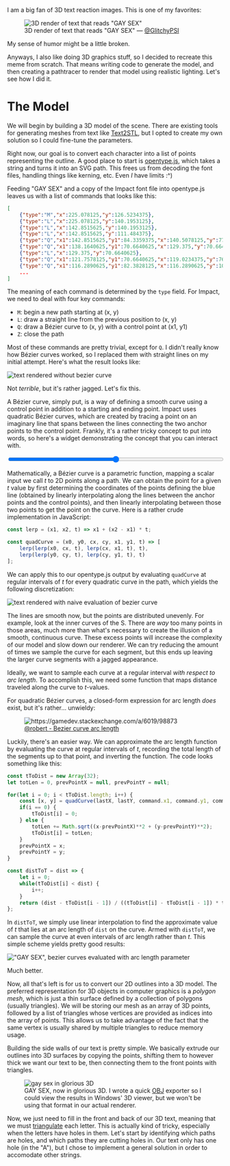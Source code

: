 I am a big fan of 3D text reaction images. This is one of my favorites:

<figure style="max-width: 400px">
    <img src="original.png" alt='3D render of text that reads "GAY SEX"'>
    <figcaption>3D render of text that reads "GAY SEX" &mdash; <a href="https://twitter.com/GlitchyPSI">@GlitchyPSI</a></figcaption>
</figure>

My sense of humor might be a little broken.

Anyways, I also like doing 3D graphics stuff, so I decided to recreate this meme from scratch. That means writing code to generate the model, and then creating a pathtracer to render that model using realistic lighting. Let's see how I did it. 

# The Model

We will begin by building a 3D model of the scene. There are existing tools for generating meshes from text like [Text2STL](https://text2stl.mestres.fr/en-us/generator), but I opted to create my own solution so I could fine-tune the parameters.

Right now, our goal is to convert each character into a list of points representing the outline. A good place to start is [opentype.js](https://opentype.js.org/), which takes a string and turns it into an SVG path. This frees us from decoding the font files, handling things like kerning, etc. Even *I* have limits :^)

Feeding "GAY SEX" and a copy of the Impact font file into opentype.js leaves us with a list of commands that looks like this:

```json
[
    {"type":"M","x":225.078125,"y":126.5234375},
    {"type":"L","x":225.078125,"y":140.1953125},
    {"type":"L","x":142.8515625,"y":140.1953125},
    {"type":"L","x":142.8515625,"y":111.484375},
    {"type":"Q","x1":142.8515625,"y1":84.3359375,"x":140.5078125,"y":77.5},
    {"type":"Q","x1":138.1640625,"y1":70.6640625,"x":129.375,"y":70.6640625},
    {"type":"L","x":129.375,"y":70.6640625},
    {"type":"Q","x1":121.7578125,"y1":70.6640625,"x":119.0234375,"y":76.5234375},
    {"type":"Q","x1":116.2890625,"y1":82.3828125,"x":116.2890625,"y":106.6015625},
    ...
]
```

The meaning of each command is determined by the `type` field. For Impact, we need to deal with four key commands:

- `M`: begin a new path starting at (x, y)
- `L`: draw a straight line from the previous position to (x, y)
- `Q`: draw a B&eacute;zier curve to (x, y) with a control point at (x1, y1)
- `Z`: close the path

Most of these commands are pretty trivial, except for `Q`. I didn't really know how B&eacute;zier curves worked, so I replaced them with straight lines on my initial attempt. Here's what the result looks like:

![text rendered without bezier curve](no-interpolation.png)

Not *terrible*, but it's rather jagged. Let's fix this.

A B&eacute;zier curve, simply put, is a way of defining a smooth curve using a control point in addition to a starting and ending point. Impact uses quadratic B&eacute;zier curves, which are created by tracing a point on an imaginary line that spans between the lines connecting the two anchor points to the control point. Frankly, it's a rather tricky concept to put into words, so here's a widget demonstrating the concept that you can interact with.

<canvas id="bezier-demo" style="width: 100%"></canvas>
<input type="range" id="bezier-t" style="width: 100%" min="0" max="100" step="1">  

Mathematically, a B&eacute;zier curve is a parametric function, mapping a scalar input we call $t$ to 2D points along a path. We can obtain the point for a given $t$ value by first determining the coordinates of the points defining the blue line (obtained by linearly interpolating along the lines between the anchor points and the control points), and then linearly interpolating between those two points to get the point on the curve. Here is a rather crude implementation in JavaScript:

```js
const lerp = (x1, x2, t) => x1 + (x2 - x1) * t;

const quadCurve = (x0, y0, cx, cy, x1, y1, t) => [
    lerp(lerp(x0, cx, t), lerp(cx, x1, t), t),
    lerp(lerp(y0, cy, t), lerp(cy, y1, t), t)
];
```

We can apply this to our opentype.js output by evaluating `quadCurve` at regular intervals of $t$ for every quadratic curve in the path, which yields the following discretization:

![text rendered with naive evaluation of bezier curve](t-param.png)

The lines are smooth now, but the points are distributed unevenly. For example, look at the inner curves of the S. There are *way* too many points in those areas, much more than what's necessary to create the illusion of a smooth, continuous curve. These excess points will increase the complexity of our model and slow down our renderer. We can try reducing the amount of times we sample the curve for each segment, but this ends up leaving the larger curve segments with a jagged appearance.

Ideally, we want to sample each curve at a regular interval *with respect to arc length*. To accomplish this, we need some function that maps distance traveled along the curve to $t$-values.

For quadratic B&eacute;zier curves, a closed-form expression for arc length *does* exist, but it's rather&hellip; unwieldy:

<figure>
    <img src="arclen-expression.png" alt="https://gamedev.stackexchange.com/a/6019/98873">
    <figcaption><a href="https://gamedev.stackexchange.com/a/6019/98873">@robert - Bezier curve arc length</a></figcaption>
</figure>

Luckily, there's an easier way. We can approximate the arc length function by evaluating the curve at regular intervals of $t$, recording the total length of the segments up to that point, and inverting the function. The code looks something like this:

```js
const tToDist = new Array(32);
let totLen = 0, prevPointX = null, prevPointY = null;

for(let i = 0; i < tToDist.length; i++) {
    const [x, y] = quadCurve(lastX, lastY, command.x1, command.y1, command.x, command.y, i / tToDist.length)
    if(i == 0) {
        tToDist[i] = 0;
    } else {
        totLen += Math.sqrt((x-prevPointX)**2 + (y-prevPointY)**2);
        tToDist[i] = totLen;
    }
    prevPointX = x;
    prevPointY = y;
}

const distToT = dist => {
    let i = 0; 
    while(tToDist[i] < dist) {
        i++;
    }
    return (dist - tToDist[i - 1]) / ((tToDist[i] - tToDist[i - 1]) * tToDist.length) + (i - 1) / tToDist.length;
};
```

In `distToT`, we simply use linear interpolation to find the approximate value of $t$ that lies at an arc length of `dist` on the curve. Armed with `distToT`, we can sample the curve at even intervals of arc length rather than $t$. This simple scheme yields pretty good results:

!["GAY SEX", bezier curves evaluated with arc length parameter](arclen-param.png)

Much better.

Now, all that's left is for us to convert our 2D outlines into a 3D model. The preferred representation for 3D objects in computer graphics is a *polygon mesh*, which is just a thin surface defined by a collection of polygons (usually triangles). We will be storing our mesh as an array of 3D points, followed by a list of triangles whose vertices are provided as indices into the array  of points. This allows us to take advantage of the fact that the same vertex is usually shared by multiple triangles to reduce memory usage.

Building the side walls of our text is pretty simple. We basically extrude our outlines into 3D surfaces by copying the points, shifting them to however thick we want our text to be, then connecting them to the front points with triangles. 

<figure>
    <img src="extruded.png" alt='gay sex in glorious 3D'>
    <figcaption>GAY SEX, now in glorious 3D. I wrote a quick <a href="https://en.wikipedia.org/wiki/Wavefront_.obj_file">OBJ</a> exporter so I could view the results in Windows' 3D viewer, but we won't be using that format in our actual renderer.</figcaption>
</figure>

Now, we just need to fill in the front and back of our 3D text, meaning that we must [triangulate](https://en.wikipedia.org/wiki/Polygon_triangulation) each letter. This is actually kind of tricky, especially when the letters have holes in them. Let's start by identifying which paths are holes, and which paths they are cutting holes in. Our text only has one hole (in the "A"), but I chose to implement a general solution in order to accomodate other strings.

<script src="bezier.js"></script>